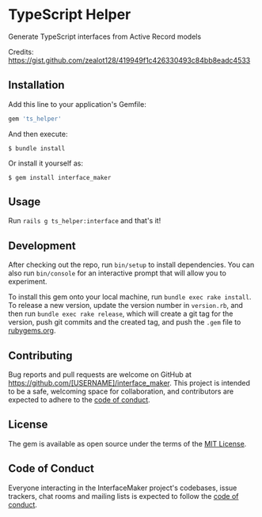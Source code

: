 # TypeScript Helper

Generate TypeScript interfaces from Active Record models

Credits: https://gist.github.com/zealot128/419949f1c426330493c84bb8eadc4533

## Installation

Add this line to your application's Gemfile:

```ruby
gem 'ts_helper'
```

And then execute:

    $ bundle install

Or install it yourself as:

    $ gem install interface_maker

## Usage

Run `rails g ts_helper:interface` and that's it!

## Development

After checking out the repo, run `bin/setup` to install dependencies. You can also run `bin/console` for an interactive prompt that will allow you to experiment.

To install this gem onto your local machine, run `bundle exec rake install`. To release a new version, update the version number in `version.rb`, and then run `bundle exec rake release`, which will create a git tag for the version, push git commits and the created tag, and push the `.gem` file to [rubygems.org](https://rubygems.org).

## Contributing

Bug reports and pull requests are welcome on GitHub at https://github.com/[USERNAME]/interface_maker. This project is intended to be a safe, welcoming space for collaboration, and contributors are expected to adhere to the [code of conduct](https://github.com/[USERNAME]/interface_maker/blob/master/CODE_OF_CONDUCT.md).

## License

The gem is available as open source under the terms of the [MIT License](https://opensource.org/licenses/MIT).

## Code of Conduct

Everyone interacting in the InterfaceMaker project's codebases, issue trackers, chat rooms and mailing lists is expected to follow the [code of conduct](https://github.com/[USERNAME]/interface_maker/blob/master/CODE_OF_CONDUCT.md).
